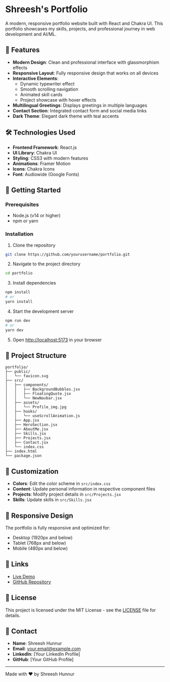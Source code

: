 # Shreesh's Portfolio

A modern, responsive portfolio website built with React and Chakra UI. This portfolio showcases my skills, projects, and professional journey in web development and AI/ML.

## 🌟 Features

- **Modern Design**: Clean and professional interface with glassmorphism effects
- **Responsive Layout**: Fully responsive design that works on all devices
- **Interactive Elements**: 
  - Dynamic typewriter effect
  - Smooth scrolling navigation
  - Animated skill cards
  - Project showcase with hover effects
- **Multilingual Greetings**: Displays greetings in multiple languages
- **Contact Section**: Integrated contact form and social media links
- **Dark Theme**: Elegant dark theme with teal accents

## 🛠️ Technologies Used

- **Frontend Framework**: React.js
- **UI Library**: Chakra UI
- **Styling**: CSS3 with modern features
- **Animations**: Framer Motion
- **Icons**: Chakra Icons
- **Font**: Audiowide (Google Fonts)

## 🚀 Getting Started

### Prerequisites

- Node.js (v14 or higher)
- npm or yarn

### Installation

1. Clone the repository
```bash
git clone https://github.com/yourusername/portfolio.git
```

2. Navigate to the project directory
```bash
cd portfolio
```

3. Install dependencies
```bash
npm install
# or
yarn install
```

4. Start the development server
```bash
npm run dev
# or
yarn dev
```

5. Open [http://localhost:5173](http://localhost:5173) in your browser

## 📁 Project Structure

```
portfolio/
├── public/
│   └── favicon.svg
├── src/
│   ├── components/
│   │   ├── BackgroundBubbles.jsx
│   │   ├── FloatingQuote.jsx
│   │   └── NewNavbar.jsx
│   ├── assets/
│   │   └── Profile_img.jpg
│   ├── hooks/
│   │   └── useScrollAnimation.js
│   ├── App.jsx
│   ├── HeroSection.jsx
│   ├── AboutMe.jsx
│   ├── Skills.jsx
│   ├── Projects.jsx
│   ├── Contact.jsx
│   └── index.css
├── index.html
└── package.json
```

## 🎨 Customization

- **Colors**: Edit the color scheme in `src/index.css`
- **Content**: Update personal information in respective component files
- **Projects**: Modify project details in `src/Projects.jsx`
- **Skills**: Update skills in `src/Skills.jsx`

## 📱 Responsive Design

The portfolio is fully responsive and optimized for:
- Desktop (1920px and below)
- Tablet (768px and below)
- Mobile (480px and below)

## 🔗 Links

- [Live Demo](https://your-portfolio-url.com)
- [GitHub Repository](https://github.com/yourusername/portfolio)

## 📄 License

This project is licensed under the MIT License - see the [LICENSE](LICENSE) file for details.

## 👤 Contact

- **Name**: Shreesh Hunnur
- **Email**: your.email@example.com
- **LinkedIn**: [Your LinkedIn Profile]
- **GitHub**: [Your GitHub Profile]

---

Made with ❤️ by Shreesh Hunnur
